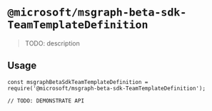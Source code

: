 # `@microsoft/msgraph-beta-sdk-TeamTemplateDefinition`

> TODO: description

## Usage

```
const msgraphBetaSdkTeamTemplateDefinition = require('@microsoft/msgraph-beta-sdk-TeamTemplateDefinition');

// TODO: DEMONSTRATE API
```
